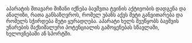 აპარატის მთავარი მიზანი იქნება ბავშვთა ტვინის აქტივობის დადგენა და ანალიზი, რათა განსაზღვროს, რომელ უბანს აქვს მეტი განვითარება და რომელს სჭირდება მეტი ყურადღება. აპარატი ხელს შეუწყობს ბავშვის უნარების მაქსიმალური პოტენციალის გამოყენებას სწავლაში, ხელოვნებაში ან სპორტში.
